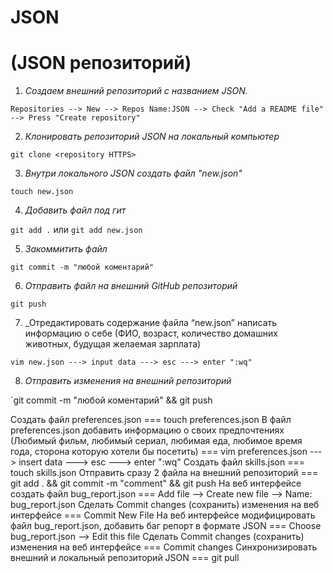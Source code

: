 #      JSON 
# (JSON репозиторий)

1. _Создаем внешний репозиторий c названием JSON._

`Repositories --> New --> Repos Name:JSON --> Check "Add a README file" --> Press "Create repository"`

2. _Клонировать репозиторий JSON на локальный компьютер_ 

`git clone <repository HTTPS>`

3. _Внутри локального JSON создать файл "new.json"_

`touch new.json`

4. _Добавить файл под гит_ 

`git add .` или `git add new.json`

5. _Закоммитить файл_

`git commit -m "любой коментарий"`

6. _Отправить файл на внешний GitHub репозиторий_

`git push`

7. _Отредактировать содержание файла “new.json” написать информацию о себе (ФИО, возраст, количество домашних животных, будущая желаемая зарплата)

`vim new.json ---> input data ---> esc ---> enter ":wq"`

8. _Отправить изменения на внешний репозиторий_

`git commit -m "любой коментарий" && git push

Создать файл preferences.json === touch preferences.json
В файл preferences.json добавить информацию о своих предпочтениях (Любимый фильм, любимый сериал, любимая еда, любимое время года, сторона которую хотели бы посетить) === vim preferences.json ---> insert data ---> esc ---> enter ":wq"
Создать файл skills.json === touch skills.json
Отправить сразу 2 файла на внешний репозиторий === git add . && git commit -m "comment" && git push
На веб интерфейсе создать файл bug_report.json === Add file --> Create new file --> Name: bug_report.json
Сделать Commit changes (сохранить) изменения на веб интерфейсе === Commit New File
На веб интерфейсе модифицировать файл bug_report.json, добавить баг репорт в формате JSON === Choose bug_report.json --> Edit this file
Сделать Commit changes (сохранить) изменения на веб интерфейсе === Commit changes
Синхронизировать внешний и локальный репозиторий JSON === git pull
